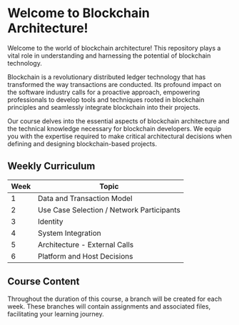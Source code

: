 # Welcome to Blockchain Architecture!

Welcome to the world of blockchain architecture! This repository plays a vital role in understanding and harnessing the potential of blockchain technology.

Blockchain is a revolutionary distributed ledger technology that has transformed the way transactions are conducted. Its profound impact on the software industry calls for a proactive approach, empowering professionals to develop tools and techniques rooted in blockchain principles and seamlessly integrate blockchain into their projects.

Our course delves into the essential aspects of blockchain architecture and the technical knowledge necessary for blockchain developers. We equip you with the expertise required to make critical architectural decisions when defining and designing blockchain-based projects.

## Weekly Curriculum

| Week | Topic                                |
|------|--------------------------------------|
| 1    | Data and Transaction Model           |
| 2    | Use Case Selection / Network Participants |
| 3    | Identity                             |
| 4    | System Integration                    |
| 5    | Architecture - External Calls         |
| 6    | Platform and Host Decisions           |

## Course Content

Throughout the duration of this course, a branch will be created for each week. These branches will contain assignments and associated files, facilitating your learning journey.
